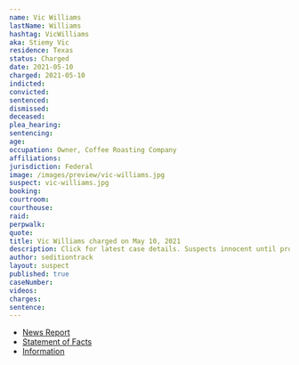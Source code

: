 ```yaml
---
name: Vic Williams
lastName: Williams
hashtag: VicWilliams
aka: Stiemy Vic
residence: Texas
status: Charged
date: 2021-05-10
charged: 2021-05-10
indicted:
convicted:
sentenced:
dismissed:
deceased:
plea_hearing:
sentencing:
age:
occupation: Owner, Coffee Roasting Company
affiliations:
jurisdiction: Federal
image: /images/preview/vic-williams.jpg
suspect: vic-williams.jpg
booking:
courtroom:
courthouse:
raid:
perpwalk:
quote:
title: Vic Williams charged on May 10, 2021
description: Click for latest case details. Suspects innocent until proven guilty.
author: seditiontrack
layout: suspect
published: true
caseNumber:
videos:
charges:
sentence:
---
```

- [News Report](https://lawandcrime.com/u-s-capitol-siege/an-accused-capitol-rioter-nicknamed-stiemy-vic-gave-fbi-agents-two-bags-of-coffee-they-gave-him-four-federal-charges/)
- [Statement of Facts](https://extremism.gwu.edu/sites/g/files/zaxdzs2191/f/Vic%20Williams%20Statement%20of%20Facts.pdf)
- [Information](https://extremism.gwu.edu/sites/g/files/zaxdzs2191/f/Vic%20Williams%20Information.pdf)
